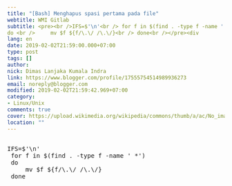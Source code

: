 ```yaml
---
title: "[Bash] Menghapus spasi pertama pada file"
webtitle: WMI Gitlab
subtitle: <pre><br />IFS=$'\n'<br /> for f in $(find . -type f -name ' *')<br />
do <br />     mv $f ${f/\.\/ /\.\/}<br /> done<br /></pre><div
lang: en
date: 2019-02-02T21:59:00.000+07:00
type: post
tags: []
author:
nick: Dimas Lanjaka Kumala Indra
link: https://www.blogger.com/profile/17555754514989936273
email: noreply@blogger.com
modified: 2019-02-02T21:59:42.969+07:00
category:
- Linux/Unix
comments: true
cover: https://upload.wikimedia.org/wikipedia/commons/thumb/a/ac/No_image_available.svg/2048px-No_image_available.svg.png
location: ""
---
```


<pre><br>IFS=$'\n'<br> for f in $(find . -type f -name ' *')<br> do <br>     mv $f ${f/\.\/ /\.\/}<br> done<br></pre>